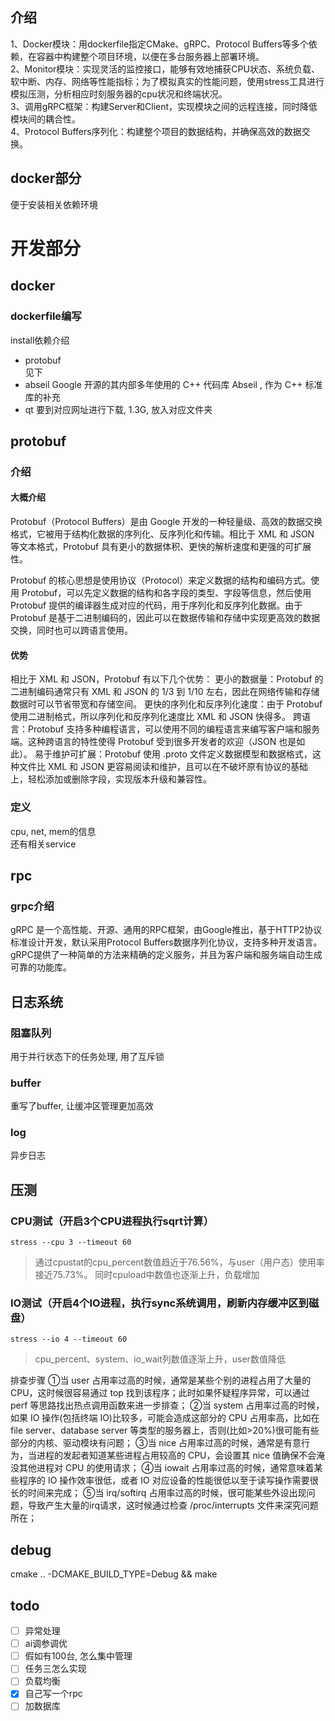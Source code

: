 ## 介绍
1、Docker模块：用dockerfile指定CMake、gRPC、Protocol Buffers等多个依赖，在容器中构建整个项目环境，以便在多台服务器上部署环境。  
2、Monitor模块：实现灵活的监控接口，能够有效地捕获CPU状态、系统负载、软中断、内存、网络等性能指标；为了模拟真实的性能问题，使用stress工具进行模拟压测，分析相应时刻服务器的cpu状况和终端状况。  
3、调用gRPC框架：构建Server和Client，实现模块之间的远程连接，同时降低模块间的耦合性。  
4、Protocol Buffers序列化：构建整个项目的数据结构，并确保高效的数据交换。 


## docker部分
便于安装相关依赖环境  

# 开发部分
## docker
### dockerfile编写
install依赖介绍
- protobuf  
见下
- abseil
Google 开源的其内部多年使用的 C++ 代码库 Abseil , 作为 C++ 标准库的补充  
- qt
要到对应网址进行下载, 1.3G, 放入对应文件夹  


## protobuf
### 介绍
#### 大概介绍
Protobuf（Protocol Buffers）是由 Google 开发的一种轻量级、高效的数据交换格式，它被用于结构化数据的序列化、反序列化和传输。相比于 XML 和 JSON 等文本格式，Protobuf 具有更小的数据体积、更快的解析速度和更强的可扩展性。 

Protobuf 的核心思想是使用协议（Protocol）来定义数据的结构和编码方式。使用 Protobuf，可以先定义数据的结构和各字段的类型、字段等信息，然后使用 Protobuf 提供的编译器生成对应的代码，用于序列化和反序列化数据。由于 Protobuf 是基于二进制编码的，因此可以在数据传输和存储中实现更高效的数据交换，同时也可以跨语言使用。 

#### 优势

相比于 XML 和 JSON，Protobuf 有以下几个优势： 
更小的数据量：Protobuf 的二进制编码通常只有 XML 和 JSON 的 1/3 到 1/10 左右，因此在网络传输和存储数据时可以节省带宽和存储空间。 
更快的序列化和反序列化速度：由于 Protobuf 使用二进制格式，所以序列化和反序列化速度比 XML 和 JSON 快得多。 
跨语言：Protobuf 支持多种编程语言，可以使用不同的编程语言来编写客户端和服务端。这种跨语言的特性使得 Protobuf 受到很多开发者的欢迎（JSON 也是如此）。 
易于维护可扩展：Protobuf 使用 .proto 文件定义数据模型和数据格式，这种文件比 XML 和 JSON 更容易阅读和维护，且可以在不破坏原有协议的基础上，轻松添加或删除字段，实现版本升级和兼容性。 

### 定义
cpu, net, mem的信息  
还有相关service 


## rpc
### grpc介绍
gRPC 是一个高性能、开源、通用的RPC框架，由Google推出，基于HTTP2协议标准设计开发，默认采用Protocol Buffers数据序列化协议，支持多种开发语言。gRPC提供了一种简单的方法来精确的定义服务，并且为客户端和服务端自动生成可靠的功能库。


## 日志系统
### 阻塞队列
用于并行状态下的任务处理, 用了互斥锁  

### buffer
重写了buffer, 让缓冲区管理更加高效  

### log
异步日志  

## 压测
### CPU测试（开启3个CPU进程执行sqrt计算）
```shell
stress --cpu 3 --timeout 60
```
> 通过cpustat的cpu_percent数值趋近于76.56%，与user（用户态）使用率接近75.73%。
> 同时cpuload中数值也逐渐上升，负载增加 

### IO测试（开启4个IO进程，执行sync系统调用，刷新内存缓冲区到磁盘）
```shell
stress --io 4 --timeout 60
```
> cpu_percent、system、io_wait列数值逐渐上升，user数值降低 

排查步骤
①当 user 占用率过高的时候，通常是某些个别的进程占用了大量的 CPU，这时候很容易通过 top 找到该程序；此时如果怀疑程序异常，可以通过 perf 等思路找出热点调用函数来进一步排查；
②当 system 占用率过高的时候，如果 IO 操作(包括终端 IO)比较多，可能会造成这部分的 CPU 占用率高，比如在 file server、database server 等类型的服务器上，否则(比如>20%)很可能有些部分的内核、驱动模块有问题；
③当 nice 占用率过高的时候，通常是有意行为，当进程的发起者知道某些进程占用较高的 CPU，会设置其 nice 值确保不会淹没其他进程对 CPU 的使用请求；
④当 iowait 占用率过高的时候，通常意味着某些程序的 IO 操作效率很低，或者 IO 对应设备的性能很低以至于读写操作需要很长的时间来完成；
⑤当 irq/softirq 占用率过高的时候，很可能某些外设出现问题，导致产生大量的irq请求，这时候通过检查 /proc/interrupts 文件来深究问题所在；


## debug
cmake .. -DCMAKE_BUILD_TYPE=Debug && make   

## todo
- [ ] 异常处理   
- [ ] ai调参调优  
- [ ] 假如有100台, 怎么集中管理  
- [ ] 任务三怎么实现  
- [ ] 负载均衡   
- [x] 自己写一个rpc    
- [ ] 加数据库  